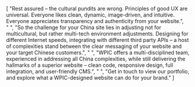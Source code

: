 [
    "Rest assured – the cultural pundits are wrong. Principles of good UX are universal. Everyone likes clean, dynamic, image-driven, and intuitive. Everyone appreciates transparency and authenticity from your website.",
    " ",
    "So the challenge for your China site lies in adjusting not for multicultural, but rather multi-tech environment adjustments. Designing for different Internet speeds, integrating with different third party APIs – a host of complexities stand between the clear messaging of your website and your target Chinese customers.",
    " ",
    "WPIC offers a multi-disciplined team, experienced in addressing all China complexities, while still delivering the hallmarks of a superior website – clean code, responsive design, full integration, and user-friendly CMS.",
    " ",
    "Get in touch to view our portfolio, and explore what a WPIC-designed website can do for your brand."
]